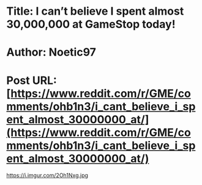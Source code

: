# Title: I can’t believe I spent almost 30,000,000 at GameStop today!
# Author: Noetic97
# Post URL: [https://www.reddit.com/r/GME/comments/ohb1n3/i_cant_believe_i_spent_almost_30000000_at/](https://www.reddit.com/r/GME/comments/ohb1n3/i_cant_believe_i_spent_almost_30000000_at/)


https://i.imgur.com/2Oh1Nxg.jpg